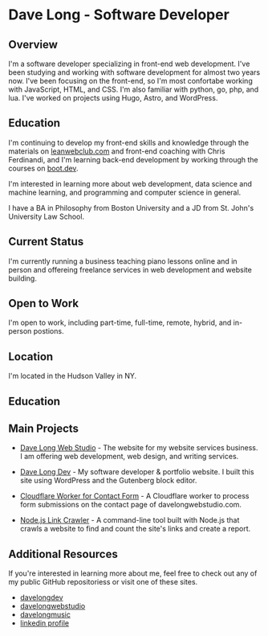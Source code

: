 # Dave Long - Software Developer

## Overview

I'm a software developer specializing in front-end web development.  I've been studying and working with software development for almost two years now.  I've been focusing on the front-end, so I'm most confortabe working with JavaScript, HTML, and CSS. I'm also familiar with python, go, php, and lua.  I've worked on projects using Hugo, Astro, and WordPress.  

## Education

I'm continuing to develop my front-end skills and knowledge through the materials on [leanwebclub.com](https://leanwebclub.com) and front-end coaching with Chris Ferdinandi, and I'm learning back-end development by working through the courses on [boot.dev](https://boot.dev).

I'm interested in learning more about web development, data science and machine learning, and programming and computer science in general.

I have a BA in Philosophy from Boston University and a JD from St. John's University Law School.

## Current Status

I'm currently running a business teaching piano lessons online and in person and offereing freelance services in web development and website building.

## Open to Work

I'm open to work, including part-time, full-time, remote, hybrid, and in-person postions.

##  Location

I'm located in the Hudson Valley in NY.  

## Education


## Main Projects

- [Dave Long Web Studio](https://davelongwebstudio.com) - The website for my website services business.  I am offering web development, web design, and writing services.

- [Dave Long Dev](https://davelongdev.com) - My software developer & portfolio website.  I built this site using WordPress and the Gutenberg block editor.

- [Cloudflare Worker for Contact Form](https://github.com/davelongdev/cloudflare-worker-contact-form) - A Cloudflare worker to process form submissions on the contact page of davelongwebstudio.com.


- [Node.js Link Crawler](https://github.com/davelongdev/link-report-crawler) - A command-line tool built with Node.js that crawls a website to find and count the site's links and create a report.

## Additional Resources

If you're interested in learning more about me, feel free to check out any of my public GitHub repositoriess or visit one of these sites.

- [davelongdev](https://davelongdev.com)
- [davelongwebstudio](https://davelongwebstudio.com)
- [davelongmusic](https://davelongmusic.com)
- [linkedin profile](https://linkedin.com/in/davelong111)
